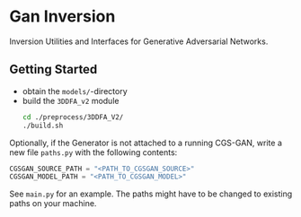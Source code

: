# Gan Inversion

Inversion Utilities and Interfaces for Generative Adversarial Networks.

## Getting Started

- obtain the `models/`-directory
- build the `3DDFA_v2` module
    ```sh
    cd ./preprocess/3DDFA_V2/
    ./build.sh
    ```

Optionally, if the Generator is not attached to a running CGS-GAN, write a new file `paths.py` with the following contents:

```py
CGSGAN_SOURCE_PATH = "<PATH_TO_CGSGAN_SOURCE>"
CGSGAN_MODEL_PATH = "<PATH_TO_CGSGAN_MODEL>"
```

See `main.py` for an example. The paths might have to be changed to existing paths on your machine.

